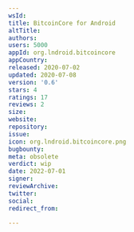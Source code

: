 ```yaml
---
wsId: 
title: BitcoinCore for Android
altTitle: 
authors: 
users: 5000
appId: org.lndroid.bitcoincore
appCountry: 
released: 2020-07-02
updated: 2020-07-08
version: '0.6'
stars: 4
ratings: 17
reviews: 2
size: 
website: 
repository: 
issue: 
icon: org.lndroid.bitcoincore.png
bugbounty: 
meta: obsolete
verdict: wip
date: 2022-07-01
signer: 
reviewArchive: 
twitter: 
social: 
redirect_from: 

---
```


<!-- https://gitlab.com/walletscrutiny/walletScrutinyCom/-/issues/189 -->
